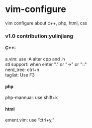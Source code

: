 # vim-configure
vim configure about c++, php, html, css<br>

### v1.0 contribution:yulinjiang
#### C++:<br>
a.vim:  use :A alter cpp and .h<br>
stl support: when enter "." or "->" or "::"<br>
nerd_tree: ctrl+n<br>
taglist: Use F3<br>

#### php<br>
php-mannual: use shift+k<br>

#### html<br>
ement.vim: use “ctrl+y,” <br>
